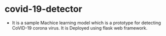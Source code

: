 # covid-19-detector
* It is a sample Machice learning model  which is a prototype for detecting CoVID-19  corona virus. It is Deployed using flask web framework. 
